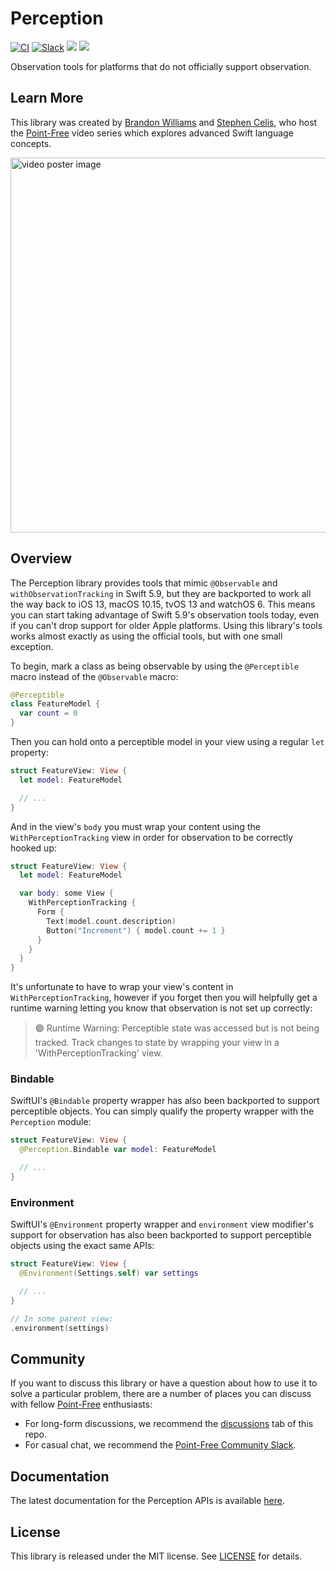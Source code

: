 # Perception

[![CI](https://github.com/pointfreeco/swift-perception/actions/workflows/ci.yml/badge.svg)](https://github.com/pointfreeco/swift-perception/actions/workflows/ci.yml)
[![Slack](https://img.shields.io/badge/slack-chat-informational.svg?label=Slack&logo=slack)](https://www.pointfree.co/slack-invite)
[![](https://img.shields.io/endpoint?url=https%3A%2F%2Fswiftpackageindex.com%2Fapi%2Fpackages%2Fpointfreeco%2Fswift-perception%2Fbadge%3Ftype%3Dswift-versions)](https://swiftpackageindex.com/pointfreeco/swift-perception)
[![](https://img.shields.io/endpoint?url=https%3A%2F%2Fswiftpackageindex.com%2Fapi%2Fpackages%2Fpointfreeco%2Fswift-perception%2Fbadge%3Ftype%3Dplatforms)](https://swiftpackageindex.com/pointfreeco/swift-perception)

Observation tools for platforms that do not officially support observation.

## Learn More

This library was created by [Brandon Williams][mbrandonw] and [Stephen Celis][stephencelis], who
host the [Point-Free][pointfreeco] video series which explores advanced Swift language concepts.

<a href="https://www.pointfree.co/">
  <img alt="video poster image" src="https://d3rccdn33rt8ze.cloudfront.net/episodes/0252.jpeg" width="600">
</a>

## Overview

The Perception library provides tools that mimic `@Observable` and `withObservationTracking` in
Swift 5.9, but they are backported to work all the way back to iOS 13, macOS 10.15, tvOS 13 and
watchOS 6. This means you can start taking advantage of Swift 5.9's observation tools today,
even if you can't drop support for older Apple platforms. Using this library's tools works almost
exactly as using the official tools, but with one small exception.

To begin, mark a class as being observable by using the `@Perceptible` macro instead of the
`@Observable` macro:

```swift
@Perceptible
class FeatureModel {
  var count = 0
}
```

Then you can hold onto a perceptible model in your view using a regular `let` property:

```swift
struct FeatureView: View {
  let model: FeatureModel

  // ...
}
```

And in the view's `body` you must wrap your content using the `WithPerceptionTracking` view in
order for observation to be correctly hooked up:

```swift
struct FeatureView: View {
  let model: FeatureModel

  var body: some View {
    WithPerceptionTracking {
      Form {
        Text(model.count.description)
        Button("Increment") { model.count += 1 }
      }
    }
  }
}
```

It's unfortunate to have to wrap your view's content in `WithPerceptionTracking`, however if you
forget then you will helpfully get a runtime warning letting you know that observation is not
set up correctly:

> 🟣 Runtime Warning: Perceptible state was accessed but is not being tracked. Track changes to
> state by wrapping your view in a 'WithPerceptionTracking' view.

### Bindable

SwiftUI's `@Bindable` property wrapper has also been backported to support perceptible objects. You
can simply qualify the property wrapper with the `Perception` module:

```swift
struct FeatureView: View {
  @Perception.Bindable var model: FeatureModel

  // ...
}
```

### Environment

SwiftUI's `@Environment` property wrapper and `environment` view modifier's support for observation
has also been backported to support perceptible objects using the exact same APIs:

```swift
struct FeatureView: View {
  @Environment(Settings.self) var settings

  // ...
}

// In some parent view:
.environment(settings)
```

## Community

If you want to discuss this library or have a question about how to use it to solve
a particular problem, there are a number of places you can discuss with fellow
[Point-Free](https://www.pointfree.co) enthusiasts:

* For long-form discussions, we recommend the
[discussions](https://github.com/pointfreeco/swift-perception/discussions) tab of this repo.
* For casual chat, we recommend the [Point-Free Community Slack](https://pointfree.co/slack-invite).

## Documentation

The latest documentation for the Perception APIs is available [here][docs].

## License

This library is released under the MIT license. See [LICENSE](LICENSE) for details.

[pointfreeco]: https://www.pointfree.co
[mbrandonw]: https://twitter.com/mbrandonw
[stephencelis]: https://twitter.com/stephencelis
[docs]: https://swiftpackageindex.com/pointfreeco/swift-perception/main/documentation/perception
